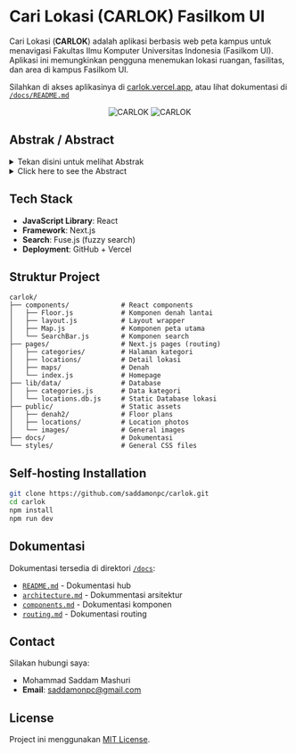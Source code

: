# Cari Lokasi (CARLOK) Fasilkom UI

Cari Lokasi (**CARLOK**) adalah aplikasi berbasis web peta kampus untuk menavigasi Fakultas Ilmu Komputer Universitas Indonesia (Fasilkom UI). Aplikasi ini memungkinkan pengguna menemukan lokasi ruangan, fasilitas, dan area di kampus Fasilkom UI.

Silahkan di akses aplikasinya di [carlok.vercel.app](https://carlok.vercel.app/), atau lihat dokumentasi di [`/docs/README.md`](./docs/README.md)

<div align="center">

![CARLOK](/public/images/CARLOK_preview1.png)
![CARLOK](/public/images/CARLOK_preview2.png)

</div>

## Abstrak / Abstract
<details>
<summary>Tekan disini untuk melihat Abstrak</summary>
Fakultas Ilmu Komputer (Fasilkom), Universitas Indonesia adalah salah satu fakultas terkemuka yang berfokus pada bidang ilmu komputer dan sistem informasi di Indonesia. Namun, arsitektur Fasilkom memiliki empat gedung dan tata ruang yang rumit, sehingga susah dinavigasi oleh pengunjung maupun mahasiswa baru. Tidak terdapat aplikasi untuk menavigasi Fasilkom dengan baik. Oleh karena itu, penelitian ini bertujuan untuk mengembangkan aplikasi berbasis web Cari Lokasi (CARLOK) yang mendukung pengunjung dan mahasiswa Fasilkom untuk menavigasi Gedung Lama dan Baru Fasilkom. Penelitian ini berfokus dalam pengembangan CARLOK melalui proses User-Centered Design (UCD) dan Software Development Life Cycle (SDLC) model rapid throwaway prototyping. Di awal proses, pencarian data dilakukan dengan kuesioner dan survey lapangan untuk memahami kebutuhan user, lalu pembangunan prototype CARLOK didesain berdasasrkan analisa data yang dikumpulkan dan dievaluasikan oleh pengguna dari berbagai demografi. Setelah itu, aplikasi CARLOK dikembangkan dari prototype dengan React dan Next.js, dan delapan fitur dibuat untuk navigasi. Berdasarkan hasil evaluasi dengan wawancara pengguna, CARLOK merupakan aplikasi yang baik untuk membantu pengguna navigasi Fasilkom dan telah mencapai rata-rata skor System Usability Scale (SUS) sebesar 81.0 dari 17 responden, yang berarti skor usability pengguna termasuk dalam kategori ‘Excellent’.
</details>

<details>
<summary>Click here to see the Abstract</summary>
The Faculty of Computer Science (Fasilkom), Universitas Indonesia, is one of the most prominent faculties for computer science and information systems in Indonesia. However, Fasilkom’s architecture is difficult to navigate for visitors and new students, due to having four buildings and a complicated layout. There has been no decent navigation application to get directions to certain locations and rooms in Fasilkom, so this research aims to develop Cari Lokasi (CARLOK), a web-based application designed to help visitors and students of Fasilkom navigate the Fasilkom Old and New Buildings. This research focuses on the development of CARLOK through User-Centered Design (UCD) process and the Software Development Life Cycle (SDLC) model, rapid throwaway prototyping model. Early in the process, data collection was carried out with questionnaires and field surveys to understand user requirements, and later a prototype of CARLOK was designed based on the analysed data and evaluated by users of various demographics. Later, the CARLOK application was developed from the prototype with React and Next.js framework, and eight features were created for navigation. Overall, based on evaluation from user interviews, CARLOK is a viable application to help users navigate Fasilkom and has reached an average System Usability Scale (SUS) score of 81.0 from 17 respondents, which is an ‘Excellent’ score for user usability.
</details>


## Tech Stack
- **JavaScript Library**: React
- **Framework**: Next.js
- **Search**: Fuse.js (fuzzy search)
- **Deployment**: GitHub + Vercel

## Struktur Project
```
carlok/
├── components/             # React components
│   ├── Floor.js            # Komponen denah lantai
│   ├── layout.js           # Layout wrapper
│   ├── Map.js              # Komponen peta utama
│   └── SearchBar.js        # Komponen search
├── pages/                  # Next.js pages (routing)
│   ├── categories/         # Halaman kategori
│   ├── locations/          # Detail lokasi
│   ├── maps/               # Denah
│   └── index.js            # Homepage
├── lib/data/               # Database
│   ├── categories.js       # Data kategori
│   └── locations.db.js     # Static Database lokasi
├── public/                 # Static assets
│   ├── denah2/             # Floor plans
│   ├── locations/          # Location photos
│   └── images/             # General images
├── docs/                   # Dokumentasi
└── styles/                 # General CSS files
```

## Self-hosting Installation
   ```bash
   git clone https://github.com/saddamonpc/carlok.git
   cd carlok
   npm install
   npm run dev
   ```

## Dokumentasi
Dokumentasi tersedia di direktori [`/docs`](./docs/):

- [`README.md`](./docs/README.md) - Dokumentasi hub
- [`architecture.md`](./architecture.md) - Dokummentasi arsitektur
- [`components.md`](./components.md) - Dokumentasi komponen
- [`routing.md`](./routing.md) - Dokumentasi routing

## Contact
Silakan hubungi saya:
- Mohammad Saddam Mashuri
- **Email**: saddamonpc@gmail.com

## License
Project ini menggunakan [MIT License](LICENSE).
